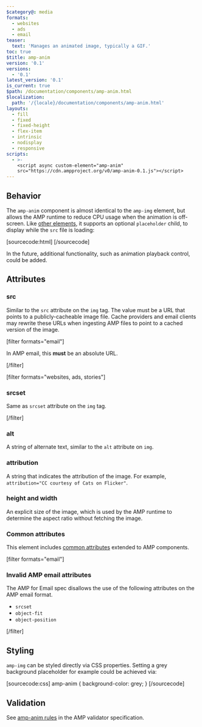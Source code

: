 ```yaml
---
$category@: media
formats:
  - websites
  - ads
  - email
teaser:
  text: 'Manages an animated image, typically a GIF.'
toc: true
$title: amp-anim
version: '0.1'
versions:
  - '0.1'
latest_version: '0.1'
is_current: true
$path: /documentation/components/amp-anim.html
$localization:
  path: '/{locale}/documentation/components/amp-anim.html'
layouts:
  - fill
  - fixed
  - fixed-height
  - flex-item
  - intrinsic
  - nodisplay
  - responsive
scripts:
  - >-
    <script async custom-element="amp-anim"
    src="https://cdn.ampproject.org/v0/amp-anim-0.1.js"></script>
---
```



<!---
Copyright 2015 The AMP HTML Authors. All Rights Reserved.

Licensed under the Apache License, Version 2.0 (the "License");
you may not use this file except in compliance with the License.
You may obtain a copy of the License at

      http://www.apache.org/licenses/LICENSE-2.0

Unless required by applicable law or agreed to in writing, software
distributed under the License is distributed on an "AS-IS" BASIS,
WITHOUT WARRANTIES OR CONDITIONS OF ANY KIND, either express or implied.
See the License for the specific language governing permissions and
limitations under the License.
-->



## Behavior

The `amp-anim` component is almost identical to the `amp-img` element, but allows the AMP runtime to reduce CPU usage when the animation is off-screen. Like [other elements](https://amp.dev/documentation/guides-and-tutorials/develop/style_and_layout/placeholders), it supports an optional `placeholder` child, to display while the `src` file is loading:

[sourcecode:html]
<amp-anim width="400" height="300" src="my-gif.gif">
  <amp-img placeholder width="400" height="300" src="my-gif-screencap.jpg">
  </amp-img>
</amp-anim>
[/sourcecode]

In the future, additional functionality, such as animation playback control, could be added.

## Attributes

### src

Similar to the `src` attribute on the `img` tag. The value must be a URL that
points to a publicly-cacheable image file. Cache providers and email clients may rewrite these
URLs when ingesting AMP files to point to a cached version of the image.

[filter formats="email"]

In AMP email, this <strong>must</strong> be an absolute URL.

[/filter] <!-- formats="email" -->

[filter formats="websites, ads, stories"]

### srcset

Same as `srcset` attribute on the `img` tag.

[/filter] <!-- formats="websites, ads, stories" -->

### alt

A string of alternate text, similar to the `alt` attribute on `img`.

### attribution

A string that indicates the attribution of the image. For example, `attribution="CC courtesy of Cats on Flicker"`.

### height and width

An explicit size of the image, which is used by the AMP runtime to determine the aspect ratio without fetching the image.

### Common attributes

This element includes [common attributes](https://amp.dev/documentation/guides-and-tutorials/learn/common_attributes) extended to AMP components.

[filter formats="email"]

### Invalid AMP email attributes

The AMP for Email spec disallows the use of the following attributes on the AMP email format.

- `srcset`
- `object-fit`
- `object-position`

[/filter] <!-- formats="email" -->

## Styling

`amp-img` can be styled directly via CSS properties. Setting a grey background
placeholder for example could be achieved via:

[sourcecode:css]
amp-anim {
  background-color: grey;
}
[/sourcecode]

## Validation

See [amp-anim rules](https://github.com/ampproject/amphtml/blob/master/extensions/amp-anim/validator-amp-anim.protoascii) in the AMP validator specification.